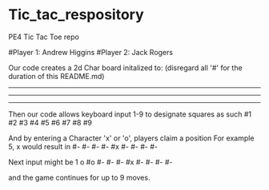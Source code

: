 # Tic_tac_respository
PE4 Tic Tac Toe repo

#Player 1: Andrew Higgins
#Player 2: Jack Rogers


Our code creates a 2d Char board initalized to: (disregard all '#' for the duration of this README.md)
- - -
- - -
- - -

Then our code allows keyboard input 1-9 to designate squares as such
#1 #2 #3
#4 #5 #6 
#7 #8 #9 

And by entering a Character 'x' or 'o', players claim a position
For example 5, x would result in
#- #- #-
#- #x #-
#- #- #-

Next input might be 1 o
#o #- #-
#- #x #-
#- #- #-

and the game continues for up to 9 moves.
